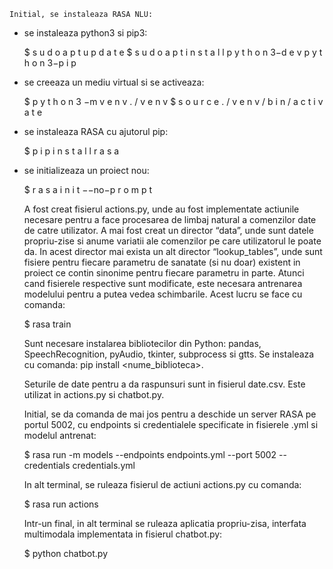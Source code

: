 	Initial, se instaleaza RASA NLU: 

- se instaleaza python3 si pip3:

	$  s u d o  a p t  u p d a t e
	$  s u d o  a p t  i n s t a l l  p y t h o n 3−d e v  p y t h o n 3−p i p

- se creeaza un mediu virtual si se activeaza:

	$  p y t h o n 3  −m   v e n v   . / v e n v
	$  s o u r c e   . / v e n v / b i n / a c t i v a t e

- se instaleaza RASA cu ajutorul pip:
	
	$  p i p  i n s t a l l  r a s a

- se initializeaza un proiect nou:

	$  r a s a  i n i t  −−no−p r o m p t

	A fost creat fisierul actions.py, unde au fost implementate actiunile necesare pentru a face procesarea de limbaj natural a comenzilor date de catre utilizator. A mai fost creat un director “data”, unde sunt datele propriu-zise si anume variatii ale comenzilor pe care utilizatorul le poate da. In acest director mai exista un alt director “lookup_tables”, unde sunt fisiere pentru fiecare parametru de sanatate (si nu doar) existent in proiect ce contin sinonime pentru fiecare parametru in parte. Atunci cand fisierele respective sunt modificate, este necesara antrenarea modelului pentru a putea vedea schimbarile. Acest lucru se face cu comanda: 

	$ rasa train


	Sunt necesare instalarea bibliotecilor din Python: pandas, SpeechRecognition, pyAudio, tkinter, subprocess si gtts. Se instaleaza cu comanda: pip install <nume_biblioteca>.

	Seturile de date pentru a da raspunsuri sunt in fisierul date.csv. Este utilizat in actions.py si chatbot.py. 


	Initial, se da comanda de mai jos pentru a deschide un server RASA pe portul 5002, cu endpoints si credentialele specificate in fisierele .yml si modelul antrenat: 

	$ rasa run -m models --endpoints endpoints.yml --port 5002 --credentials credentials.yml

	In alt terminal,  se ruleaza fisierul de actiuni actions.py cu comanda:
	
	$ rasa run actions

	Intr-un final, in alt terminal se ruleaza aplicatia propriu-zisa, interfata multimodala implementata in fisierul chatbot.py:

	$ python chatbot.py
